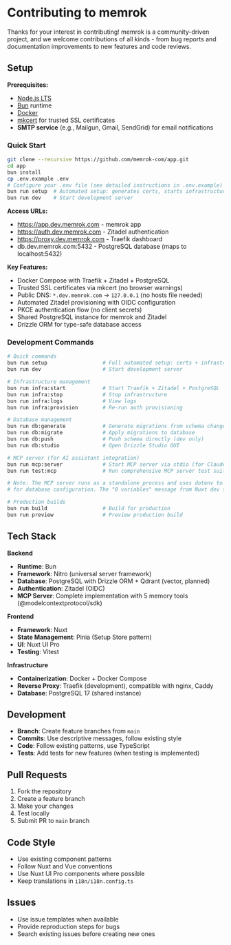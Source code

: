 # Contributing to memrok

Thanks for your interest in contributing! memrok is a community-driven project, and we welcome contributions of all kinds - from bug reports and documentation improvements to new features and code reviews.

## Setup

**Prerequisites:**

- [Node.js LTS](https://nodejs.org/)
- [Bun](https://bun.sh/) runtime
- [Docker](https://docs.docker.com/get-docker/)
- [mkcert](https://mkcert.dev) for trusted SSL certificates
- **SMTP service** (e.g., Mailgun, Gmail, SendGrid) for email notifications

### Quick Start

```bash
git clone --recursive https://github.com/memrok-com/app.git
cd app
bun install
cp .env.example .env
# Configure your .env file (see detailed instructions in .env.example)
bun run setup  # Automated setup: generates certs, starts infrastructure, sets up database, provisions auth
bun run dev    # Start development server
```

**Access URLs:**

- https://app.dev.memrok.com - memrok app
- https://auth.dev.memrok.com - Zitadel authentication
- https://proxy.dev.memrok.com - Traefik dashboard
- db.dev.memrok.com:5432 - PostgreSQL database (maps to localhost:5432)

**Key Features:**

- Docker Compose with Traefik + Zitadel + PostgreSQL
- Trusted SSL certificates via mkcert (no browser warnings)
- Public DNS: `*.dev.memrok.com` → `127.0.0.1` (no hosts file needed)
- Automated Zitadel provisioning with OIDC configuration
- PKCE authentication flow (no client secrets)
- Shared PostgreSQL instance for memrok and Zitadel
- Drizzle ORM for type-safe database access

### Development Commands

```bash
# Quick commands
bun run setup                  # Full automated setup: certs + infrastructure + database + auth (recommended)
bun run dev                    # Start development server

# Infrastructure management
bun run infra:start            # Start Traefik + Zitadel + PostgreSQL
bun run infra:stop             # Stop infrastructure
bun run infra:logs             # View logs
bun run infra:provision        # Re-run auth provisioning

# Database management
bun run db:generate            # Generate migrations from schema changes
bun run db:migrate             # Apply migrations to database
bun run db:push                # Push schema directly (dev only)
bun run db:studio              # Open Drizzle Studio GUI

# MCP server (for AI assistant integration)
bun run mcp:server             # Start MCP server via stdio (for Claude Desktop, etc.)
bun run test:mcp               # Run comprehensive MCP server test suite

# Note: The MCP server runs as a standalone process and uses dotenv to load .env variables
# for database configuration. The "0 variables" message from Nuxt dev server is normal.

# Production builds
bun run build                  # Build for production
bun run preview                # Preview production build
```

## Tech Stack

**Backend**

- **Runtime**: Bun
- **Framework**: Nitro (universal server framework)
- **Database**: PostgreSQL with Drizzle ORM + Qdrant (vector, planned)
- **Authentication**: Zitadel (OIDC)
- **MCP Server**: Complete implementation with 5 memory tools (@modelcontextprotocol/sdk)

**Frontend**

- **Framework**: Nuxt
- **State Management**: Pinia (Setup Store pattern)
- **UI**: Nuxt UI Pro
- **Testing**: Vitest

**Infrastructure**

- **Containerization**: Docker + Docker Compose
- **Reverse Proxy**: Traefik (development), compatible with nginx, Caddy
- **Database**: PostgreSQL 17 (shared instance)

## Development

- **Branch**: Create feature branches from `main`
- **Commits**: Use descriptive messages, follow existing style
- **Code**: Follow existing patterns, use TypeScript
- **Tests**: Add tests for new features (when testing is implemented)

## Pull Requests

1. Fork the repository
2. Create a feature branch
3. Make your changes
4. Test locally
5. Submit PR to `main` branch

## Code Style

- Use existing component patterns
- Follow Nuxt and Vue conventions
- Use Nuxt UI Pro components where possible
- Keep translations in `i18n/i18n.config.ts`

## Issues

- Use issue templates when available
- Provide reproduction steps for bugs
- Search existing issues before creating new ones
